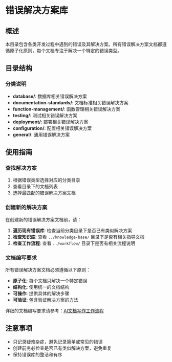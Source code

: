 # 错误解决方案库

## 概述

本目录包含各类开发过程中遇到的错误及其解决方案。所有错误解决方案文档都遵循原子化原则，每个文档专注于解决一个特定的错误类型。

## 目录结构

### 分类说明

- **database/**: 数据库相关错误解决方案
- **documentation-standards/**: 文档标准相关错误解决方案
- **function-management/**: 函数管理相关错误解决方案
- **testing/**: 测试相关错误解决方案
- **deployment/**: 部署相关错误解决方案
- **configuration/**: 配置相关错误解决方案
- **general/**: 通用错误解决方案

## 使用指南

### 查找解决方案

1. 根据错误类型选择对应的分类目录
2. 查看目录下的文档列表
3. 选择最匹配的错误解决方案文档

### 创建新的解决方案

在创建新的错误解决方案文档前，请：

1. **遍历现有错误库**: 检查当前分类目录下是否已有类似解决方案
2. **检查知识库**: 查看 `../knowledge-base/` 目录下是否有相关指导文档
3. **检查工作流程**: 查看 `../workflow/` 目录下是否有相关流程说明

### 文档编写要求

所有错误解决方案文档必须遵循以下原则：

- **原子化**: 每个文档只解决一个特定错误
- **结构化**: 使用统一的文档结构
- **可操作**: 提供具体的解决步骤
- **可验证**: 包含验证解决方案的方法

详细的文档编写要求请参考：[AI文档写作工作流程](../workflow/documentation-management/ai-documentation-writing-workflow.md)

## 注意事项

- 只记录疑难杂症，避免记录简单或常见的错误
- 创建前务必检查是否已有类似解决方案，避免重复
- 保持错误库的整洁和有序